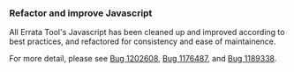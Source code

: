 ### Refactor and improve Javascript

All Errata Tool's Javascript has been cleaned up and improved according to
best practices, and refactored for consistency and ease of maintainence.

For more detail, please see
[Bug 1202608](https://bugzilla.redhat.com/show_bug.cgi?id=1202608),
[Bug 1176487](https://bugzilla.redhat.com/show_bug.cgi?id=1176487), and
[Bug 1189338](https://bugzilla.redhat.com/show_bug.cgi?id=1189338).

